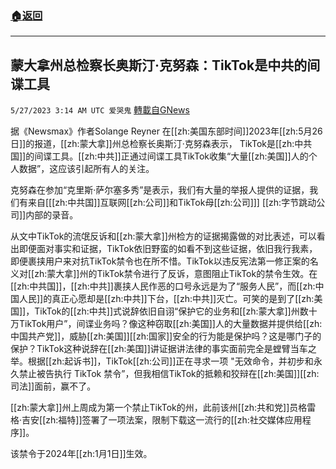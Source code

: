 ###  [:house:返回](README.md)
---


## 蒙大拿州总检察长奥斯汀·克努森：TikTok是中共的间谍工具
`5/27/2023 3:14 AM UTC 爱哭鬼` [轉載自GNews](https://gnews.org/articles/1334849)

据《Newsmax》作者Solange Reyner 在[[zh:美国东部时间]]2023年[[zh:5月26日]]的报道，[[zh:蒙大拿]]州总检察长奥斯汀·克努森表示， TikTok是[[zh:中共国]]的间谍工具。[[zh:中共]]正通过间谍工具TikTok收集“大量[[zh:美国]]人的个人数据”，这应该引起所有人的关注。

克努森在参加“克里斯·萨尔塞多秀”是表示，我们有大量的举报人提供的证据，我们有来自[[[zh:中共国]]互联网[[zh:公司]]和TikTok母[[zh:公司]]] [[zh:字节跳动公司]]内部的录音。


从文中TikTok的流氓反诉和[[zh:蒙大拿]]州检方的证据揭露做的对比表述，可以看出即便面对事实和证据，TikTok依旧野蛮的如看不到这些证据，依旧我行我素，即便裹挟用户来对抗TikTok禁令也在所不惜。TikTok以违反宪法第一修正案的名义对[[zh:蒙大拿]]州的TikTok禁令进行了反诉，意图阻止TikTok的禁令生效。在[[zh:中共国]]，[[zh:中共]]裹挟人民作恶的口号永远是为了“服务人民”，而[[zh:中国人民]]的真正心愿却是[[zh:中共]]下台，[[zh:中共]]灭亡。可笑的是到了[[zh:美国]]，TikTok的[[zh:中共]]式说辞依旧自诩“保护它的业务和[[zh:蒙大拿]]州数十万TikTok用户”，间谍业务吗？像这种窃取[[zh:美国]]人的大量数据并提供给[[zh:中国共产党]]，威胁[[zh:美国]][[zh:国家]]安全的行为能是保护吗？这是哪门子的保护？TikTok这种说辞在[[zh:美国]]讲证据讲法律的事实面前完全是螳臂当车之举。根据[[zh:起诉书]]，TikTok[[zh:公司]]正在寻求一项 "无效命令，并初步和永久禁止被告执行 TikTok 禁令”，但我相信TikTok的抵赖和狡辩在[[zh:美国]][[zh:司法]]面前，赢不了。


[[zh:蒙大拿]]州上周成为第一个禁止TikTok的州，此前该州[[zh:共和党]]员格雷格‧吉安[[zh:福特]]签署了一项法案，限制下载这一流行的[[zh:社交媒体应用程序]]。

该禁令于2024年[[zh:1月1日]]生效。
